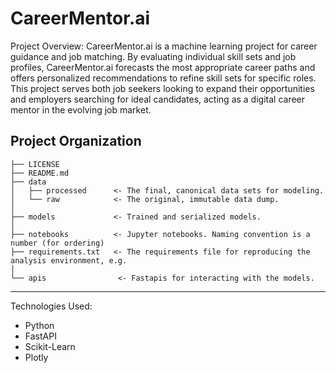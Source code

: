 CareerMentor.ai
==============================

Project Overview:
CareerMentor.ai is a machine learning project for career guidance and job matching. By evaluating individual skill sets and job profiles, CareerMentor.ai forecasts the most appropriate career paths and offers personalized recommendations to refine skill sets for specific roles. This project serves both job seekers looking to expand their opportunities and employers searching for ideal candidates, acting as a digital career mentor in the evolving job market.

Project Organization
------------

    ├── LICENSE
    ├── README.md          
    ├── data
    │   ├── processed      <- The final, canonical data sets for modeling.
    │   └── raw            <- The original, immutable data dump.
    │
    ├── models             <- Trained and serialized models.
    │
    ├── notebooks          <- Jupyter notebooks. Naming convention is a number (for ordering)
    ├── requirements.txt   <- The requirements file for reproducing the analysis environment, e.g.
    │
    └── apis                <- Fastapis for interacting with the models.
------------
Technologies Used:

- Python
- FastAPI
- Scikit-Learn
- Plotly

